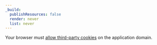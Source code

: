 ```yaml
---
_build:
  publishResources: false
  render: never
  list: never
---
```


<div class="special-class" markdown="1">

Your browser must [allow third-party cookies](/cloudflare-one/identity/authorization-cookie/#allow-third-party-cookies-in-the-browser) on the application domain.

</div>